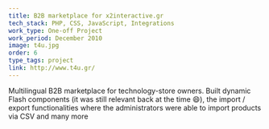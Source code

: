 ```yaml
---
title: B2B marketplace for x2interactive.gr
tech_stack: PHP, CSS, JavaScript, Integrations
work_type: One-off Project
work_period: December 2010
image: t4u.jpg
order: 6
type_tags: project
link: http://www.t4u.gr/
---
```


Multilingual B2B marketplace for technology-store owners. Built dynamic Flash components (it was still relevant back at the time :smile:), the import / export functionalities where the administrators were able to import products via CSV and many more
